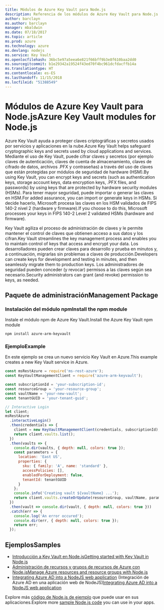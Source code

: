 ```yaml
---
title: Módulos de Azure Key Vault para Node.js
description: Referencia de los módulos de Azure Key Vault para Node.js
author: barclayn
ms.author: barclayn
manager: mbaldwin
ms.date: 07/18/2017
ms.topic: article
ms.prod: azure
ms.technology: azure
ms.devlang: nodejs
ms.service: Key Vault
ms.openlocfilehash: 36bc5e97a5eea6e821f66bff9b3e8f610baa2dd0
ms.sourcegitcommit: b1e29342a19524f43ed70f4bc961dcfdacffb14a
ms.translationtype: HT
ms.contentlocale: es-ES
ms.lasthandoff: 11/15/2018
ms.locfileid: "51388549"
---
```

# <a name="azure-key-vault-modules-for-nodejs"></a><span data-ttu-id="e923e-103">Módulos de Azure Key Vault para Node.js</span><span class="sxs-lookup"><span data-stu-id="e923e-103">Azure Key Vault modules for Node.js</span></span>

<span data-ttu-id="e923e-104">Azure Key Vault ayuda a proteger claves criptográficas y secretos usados por servicios y aplicaciones en la nube.</span><span class="sxs-lookup"><span data-stu-id="e923e-104">Azure Key Vault helps safeguard cryptographic keys and secrets used by cloud applications and services.</span></span> <span data-ttu-id="e923e-105">Mediante el uso de Key Vault, puede cifrar claves y secretos (por ejemplo claves de autenticación, claves de cuenta de almacenamiento, claves de cifrado de datos, archivos .PFX y contraseñas) a través del uso de claves que están protegidas por módulos de seguridad de hardware (HSM).</span><span class="sxs-lookup"><span data-stu-id="e923e-105">By using Key Vault, you can encrypt keys and secrets (such as authentication keys, storage account keys, data encryption keys, .PFX files, and passwords) by using keys that are protected by hardware security modules (HSMs).</span></span> <span data-ttu-id="e923e-106">Para tener mayor seguridad, puede importar o generar las claves en HSM.</span><span class="sxs-lookup"><span data-stu-id="e923e-106">For added assurance, you can import or generate keys in HSMs.</span></span> <span data-ttu-id="e923e-107">Si decide hacerlo, Microsoft procesa las claves en los HSM validados de FIPS 140-2 nivel 2 (hardware y firmware).</span><span class="sxs-lookup"><span data-stu-id="e923e-107">If you choose to do this, Microsoft processes your keys in FIPS 140-2 Level 2 validated HSMs (hardware and firmware).</span></span>

<span data-ttu-id="e923e-108">Key Vault agiliza el proceso de administración de claves y le permite mantener el control de claves que obtienen acceso a sus datos y los cifran.</span><span class="sxs-lookup"><span data-stu-id="e923e-108">Key Vault streamlines the key management process and enables you to maintain control of keys that access and encrypt your data.</span></span> <span data-ttu-id="e923e-109">Los desarrolladores pueden crear claves para desarrollo y prueba en minutos y, a continuación, migrarlas sin problemas a claves de producción.</span><span class="sxs-lookup"><span data-stu-id="e923e-109">Developers can create keys for development and testing in minutes, and then seamlessly migrate them to production keys.</span></span> <span data-ttu-id="e923e-110">Los administradores de seguridad pueden conceder (y revocar) permisos a las claves según sea necesario.</span><span class="sxs-lookup"><span data-stu-id="e923e-110">Security administrators can grant (and revoke) permission to keys, as needed.</span></span>

## <a name="management-package"></a><span data-ttu-id="e923e-111">Paquete de administración</span><span class="sxs-lookup"><span data-stu-id="e923e-111">Management Package</span></span>

### <a name="install-the-npm-module"></a><span data-ttu-id="e923e-112">Instalación del módulo npm</span><span class="sxs-lookup"><span data-stu-id="e923e-112">Install the npm module</span></span> 

<span data-ttu-id="e923e-113">Instale el módulo npm de Azure Key Vault.</span><span class="sxs-lookup"><span data-stu-id="e923e-113">Install the Azure Key Vault npm module</span></span>

```bash
npm install azure-arm-keyvault
```

### <a name="example"></a><span data-ttu-id="e923e-114">Ejemplo</span><span class="sxs-lookup"><span data-stu-id="e923e-114">Example</span></span>

<span data-ttu-id="e923e-115">En este ejemplo se crea un nuevo servicio Key Vault en Azure.</span><span class="sxs-lookup"><span data-stu-id="e923e-115">This example creates a new Key Vault service in Azure.</span></span>

```javascript
const msRestAzure = require('ms-rest-azure');
const KeyVaultManagementClient = require('azure-arm-keyvault');

const subscriptionId = 'your-subscription-id';
const resourceGroup = 'your-resource-group';
const vaultName = 'your-new-vault';
const tenantGUID = 'your-tenant-guid';

// Interactive Login
let client;
msRestAzure
  .interactiveLogin()
  .then(credentials => {
    client = new KeyVaultManagementClient(credentials, subscriptionId);
    return client.vaults.list();
  })
  .then(vaults => {
    console.dir(vaults, { depth: null, colors: true });
    const parameters = {
      location: 'East US',
      properties: {
        sku: { family: 'A', name: 'standard' },
        accessPolicies: [],
        enabledForDeployment: false,
        tenantId: tenantGUID
      }
    };
    console.info('Creating vault ${vaultName} ...');
    return client.vaults.createOrUpdate(resourceGroup, vaultName, parameters);
  })
  .then(vault => console.dir(vault, { depth: null, colors: true }))
  .catch(err => {
    console.log('An error occured');
    console.dir(err, { depth: null, colors: true });
    return err;
  });
```

## <a name="samples"></a><span data-ttu-id="e923e-116">Ejemplos</span><span class="sxs-lookup"><span data-stu-id="e923e-116">Samples</span></span>

- [<span data-ttu-id="e923e-117">Introducción a Key Vault en Node.js</span><span class="sxs-lookup"><span data-stu-id="e923e-117">Getting started with Key Vault in Node.js</span></span>](https://azure.microsoft.com/resources/samples/key-vault-node-getting-started/)
- [<span data-ttu-id="e923e-118">Administración de recursos y grupos de recursos de Azure con Node.js</span><span class="sxs-lookup"><span data-stu-id="e923e-118">Manage Azure resources and resource groups with Node.js</span></span>](https://azure.microsoft.com/resources/samples/resource-manager-node-resources-and-groups/) 
- <span data-ttu-id="e923e-119">[Integrating Azure AD into a NodeJS web application](https://azure.microsoft.com/resources/samples/active-directory-node-webapp-openidconnect/) (Integración de Azure AD en una aplicación web de NodeJS)</span><span class="sxs-lookup"><span data-stu-id="e923e-119">[Integrating Azure AD into a NodeJS web application](https://azure.microsoft.com/resources/samples/active-directory-node-webapp-openidconnect/)</span></span> 

<span data-ttu-id="e923e-120">Explore más [código de Node.js de ejemplo](https://azure.microsoft.com/resources/samples/?platform=nodejs) que puede usar en sus aplicaciones.</span><span class="sxs-lookup"><span data-stu-id="e923e-120">Explore more [sample Node.js code](https://azure.microsoft.com/resources/samples/?platform=nodejs) you can use in your apps.</span></span>
